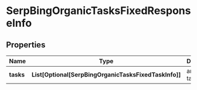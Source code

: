 # SerpBingOrganicTasksFixedResponseInfo


## Properties

| Name | Type | Description | Notes |
|------------ | ------------- | ------------- | -------------|
**tasks** | **List[Optional[SerpBingOrganicTasksFixedTaskInfo]]** | array of tasks |[optional]|